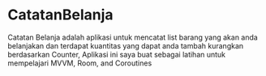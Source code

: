 # CatatanBelanja 

Catatan Belanja adalah aplikasi untuk mencatat list barang yang akan anda belanjakan dan terdapat kuantitas yang dapat anda tambah kurangkan berdasarkan Counter, Aplikasi ini saya buat sebagai latihan untuk mempelajari MVVM, Room, and Coroutines
